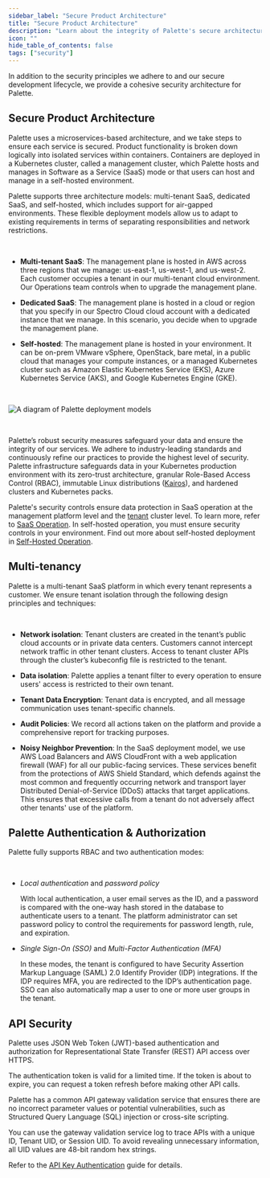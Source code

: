 ```yaml
---
sidebar_label: "Secure Product Architecture"
title: "Secure Product Architecture"
description: "Learn about the integrity of Palette's secure architecture."
icon: ""
hide_table_of_contents: false
tags: ["security"]
---
```


In addition to the security principles we adhere to and our secure development lifecycle, we provide a cohesive security
architecture for Palette.

## Secure Product Architecture

Palette uses a microservices-based architecture, and we take steps to ensure each service is secured. Product
functionality is broken down logically into isolated services within containers. Containers are deployed in a Kubernetes
cluster, called a management cluster, which Palette hosts and manages in Software as a Service (SaaS) mode or that users
can host and manage in a self-hosted environment.

Palette supports three architecture models: multi-tenant SaaS, dedicated SaaS, and self-hosted, which includes support
for air-gapped environments. These flexible deployment models allow us to adapt to existing requirements in terms of
separating responsibilities and network restrictions.

<br />

- **Multi-tenant SaaS**: The management plane is hosted in AWS across three regions that we manage: us-east-1,
  us-west-1, and us-west-2. Each customer occupies a tenant in our multi-tenant cloud environment. Our Operations team
  controls when to upgrade the management plane.

- **Dedicated SaaS**: The management plane is hosted in a cloud or region that you specify in our Spectro Cloud cloud
  account with a dedicated instance that we manage. In this scenario, you decide when to upgrade the management plane.

- **Self-hosted**: The management plane is hosted in your environment. It can be on-prem VMware vSphere, OpenStack, bare
  metal, in a public cloud that manages your compute instances, or a managed Kubernetes cluster such as Amazon Elastic
  Kubernetes Service (EKS), Azure Kubernetes Service (AKS), and Google Kubernetes Engine (GKE).

<br />

![A diagram of Palette deployment models](/architecture_architecture-overview-deployment-models.webp)

<br />

Palette’s robust security measures safeguard your data and ensure the integrity of our services. We adhere to
industry-leading standards and continuously refine our practices to provide the highest level of security. Palette
infrastructure safeguards data in your Kubernetes production environment with its zero-trust architecture, granular
Role-Based Access Control (RBAC), immutable Linux distributions ([Kairos](https://kairos.io/)), and hardened clusters
and Kubernetes packs.

Palette's security controls ensure data protection in SaaS operation at the management platform level and the
[tenant](../../glossary-all.md#tenant) cluster level. To learn more, refer to [SaaS Operation](saas-operation.md). In
self-hosted operation, you must ensure security controls in your environment. Find out more about self-hosted deployment
in [Self-Hosted Operation](self-hosted-operation.md).

## Multi-tenancy

Palette is a multi-tenant SaaS platform in which every tenant represents a customer. We ensure tenant isolation through
the following design principles and techniques:

<br />

- **Network isolation**: Tenant clusters are created in the tenant’s public cloud accounts or in private data centers.
  Customers cannot intercept network traffic in other tenant clusters. Access to tenant cluster APIs through the
  cluster’s kubeconfig file is restricted to the tenant.

- **Data isolation**: Palette applies a tenant filter to every operation to ensure users' access is restricted to their
  own tenant.

- **Tenant Data Encryption**: Tenant data is encrypted, and all message communication uses tenant-specific channels.

- **Audit Policies**: We record all actions taken on the platform and provide a comprehensive report for tracking
  purposes.

- **Noisy Neighbor Prevention**: In the SaaS deployment model, we use AWS Load Balancers and AWS CloudFront with a web
  application firewall (WAF) for all our public-facing services. These services benefit from the protections of AWS
  Shield Standard, which defends against the most common and frequently occurring network and transport layer
  Distributed Denial-of-Service (DDoS) attacks that target applications. This ensures that excessive calls from a tenant
  do not adversely affect other tenants' use of the platform.

## Palette Authentication & Authorization

Palette fully supports RBAC and two authentication modes:

<br />

- _Local authentication_ and _password policy_ <br />

  With local authentication, a user email serves as the ID, and a password is compared with the one-way hash stored in
  the database to authenticate users to a tenant. The platform administrator can set password policy to control the
  requirements for password length, rule, and expiration.

- _Single Sign-On (SSO)_ and _Multi-Factor Authentication (MFA)_ <br />

  In these modes, the tenant is configured to have Security Assertion Markup Language (SAML) 2.0 Identify Provider (IDP)
  integrations. If the IDP requires MFA, you are redirected to the IDP’s authentication page. SSO can also automatically
  map a user to one or more user groups in the tenant.

## API Security

Palette uses JSON Web Token (JWT)-based authentication and authorization for Representational State Transfer (REST) API
access over HTTPS.

The authentication token is valid for a limited time. If the token is about to expire, you can request a token refresh
before making other API calls.

Palette has a common API gateway validation service that ensures there are no incorrect parameter values or potential
vulnerabilities, such as Structured Query Language (SQL) injection or cross-site scripting.

You can use the gateway validation service log to trace APIs with a unique ID, Tenant UID, or Session UID. To avoid
revealing unnecessary information, all UID values are 48-bit random hex strings.

Refer to the [API Key Authentication](../../user-management/authentication/api-key/api-key.md) guide for details.
